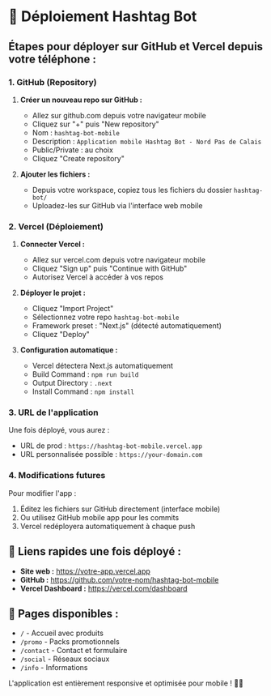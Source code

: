 # 🚀 Déploiement Hashtag Bot

## Étapes pour déployer sur GitHub et Vercel depuis votre téléphone :

### 1. GitHub (Repository)

1. **Créer un nouveau repo sur GitHub :**
   - Allez sur github.com depuis votre navigateur mobile
   - Cliquez sur "+" puis "New repository" 
   - Nom : `hashtag-bot-mobile`
   - Description : `Application mobile Hashtag Bot - Nord Pas de Calais`
   - Public/Private : au choix
   - Cliquez "Create repository"

2. **Ajouter les fichiers :**
   - Depuis votre workspace, copiez tous les fichiers du dossier `hashtag-bot/`
   - Uploadez-les sur GitHub via l'interface web mobile

### 2. Vercel (Déploiement)

1. **Connecter Vercel :**
   - Allez sur vercel.com depuis votre navigateur mobile
   - Cliquez "Sign up" puis "Continue with GitHub"
   - Autorisez Vercel à accéder à vos repos

2. **Déployer le projet :**
   - Cliquez "Import Project"
   - Sélectionnez votre repo `hashtag-bot-mobile`
   - Framework preset : "Next.js" (détecté automatiquement)
   - Cliquez "Deploy"

3. **Configuration automatique :**
   - Vercel détectera Next.js automatiquement
   - Build Command : `npm run build`
   - Output Directory : `.next`
   - Install Command : `npm install`

### 3. URL de l'application

Une fois déployé, vous aurez :
- URL de prod : `https://hashtag-bot-mobile.vercel.app`
- URL personnalisée possible : `https://your-domain.com`

### 4. Modifications futures

Pour modifier l'app :
1. Éditez les fichiers sur GitHub directement (interface mobile)
2. Ou utilisez GitHub mobile app pour les commits
3. Vercel redéployera automatiquement à chaque push

## 📱 Liens rapides une fois déployé :

- **Site web :** https://votre-app.vercel.app
- **GitHub :** https://github.com/votre-nom/hashtag-bot-mobile
- **Vercel Dashboard :** https://vercel.com/dashboard

## 🎯 Pages disponibles :

- `/` - Accueil avec produits
- `/promo` - Packs promotionnels  
- `/contact` - Contact et formulaire
- `/social` - Réseaux sociaux
- `/info` - Informations

L'application est entièrement responsive et optimisée pour mobile ! 📱✨
